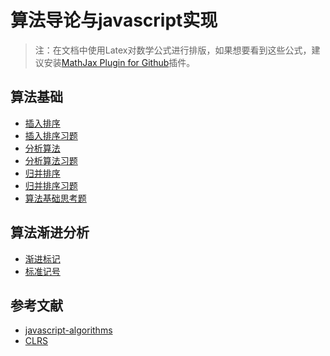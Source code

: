# 算法导论与javascript实现

>注：在文档中使用Latex对数学公式进行排版，如果想要看到这些公式，建议安装[MathJax Plugin for Github](https://chrome.google.com/webstore/detail/mathjax-plugin-for-github/ioemnmodlmafdkllaclgeombjnmnbima)插件。

## 算法基础

- [插入排序](https://github.com/ziyi2/algorithms-javascript/blob/master/doc/algorithms-base/insertion-sort.md) 
- [插入排序习题](https://github.com/ziyi2/algorithms-javascript/blob/master/doc/algorithms-base/insertion-sort-exercise.md) 
-  [分析算法](https://github.com/ziyi2/algorithms-javascript/blob/master/doc/algorithms-base/algorithms-analyse.md) 
- [分析算法习题](https://github.com/ziyi2/algorithms-javascript/blob/master/doc/algorithms-base/algorithms-analyse-exercise.md) 
- [归并排序](https://github.com/ziyi2/algorithms-javascript/blob/master/doc/algorithms-base/merge-sort.md)
- [归并排序习题](https://github.com/ziyi2/algorithms-javascript/blob/master/doc/algorithms-base/merge-sort-exercise.md)
- [算法基础思考题](https://github.com/ziyi2/algorithms-javascript/blob/master/doc/algorithms-base/algorithms-base-exercise.md)


## 算法渐进分析

- [渐进标记]()
- [标准记号]()

## 参考文献

- [javascript-algorithms](https://github.com/trekhleb/javascript-algorithms)
- [CLRS](https://github.com/gzc/CLRS)







